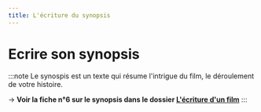 ```yaml
---
title: L'écriture du synopsis
---
```

# Ecrire son synopsis

:::note
Le synospis est un texte qui résume l'intrigue du film, le déroulement de votre histoire. 

→ **Voir la fiche n°6 sur le synopsis dans le dossier [L'écriture d'un film](https://drive.google.com/file/d/13TnmShby5pcKB0J48UJxZbweAFKE-BUz/view?usp=drive_link)**
:::